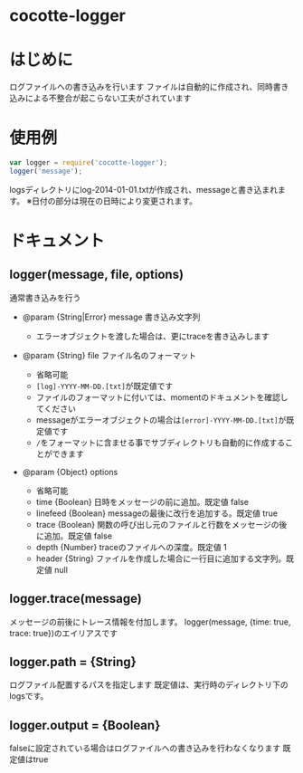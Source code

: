 cocotte-logger
======

# はじめに

ログファイルへの書き込みを行います
ファイルは自動的に作成され、同時書き込みによる不整合が起こらない工夫がされています

# 使用例

```javascript:example.js
var logger = require('cocotte-logger');
logger('message');
```

logsディレクトリにlog-2014-01-01.txtが作成され、messageと書き込まれます。
※日付の部分は現在の日時により変更されます。


# ドキュメント

## logger(message, file, options)

通常書き込みを行う

 + @param {String|Error} message 書き込み文字列

    + エラーオブジェクトを渡した場合は、更にtraceを書き込みします

 + @param {String} file ファイル名のフォーマット

    + 省略可能
    + `[log]-YYYY-MM-DD.[txt]`が既定値です
    + ファイルのフォーマットに付いては、momentのドキュメントを確認してください
    + messageがエラーオブジェクトの場合は`[error]-YYYY-MM-DD.[txt]`が既定値です
    + `/`をフォーマットに含ませる事でサブディレクトリも自動的に作成することができます
    
 + @param {Object} options

    + 省略可能
    + time     {Boolean} 日時をメッセージの前に追加。既定値 false
    + linefeed {Boolean} messageの最後に改行を追加する。既定値 true
    + trace    {Boolean} 関数の呼び出し元のファイルと行数をメッセージの後に追加。既定値 false
    + depth    {Number}  traceのファイルへの深度。既定値 1
    + header   {String}  ファイルを作成した場合に一行目に追加する文字列。既定値 null

## logger.trace(message)

メッセージの前後にトレース情報を付加します。
logger(message, {time: true, trace: true})のエイリアスです

## logger.path = {String}

ログファイル配置するパスを指定します
既定値は、実行時のディレクトリ下のlogsです。

## logger.output = {Boolean}

falseに設定されている場合はログファイルへの書き込みを行わなくなります
既定値はtrue







